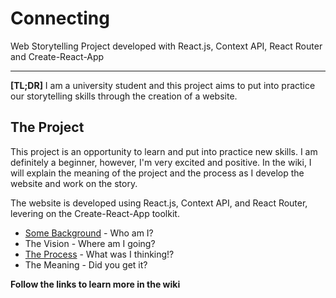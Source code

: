# Connecting
Web Storytelling Project developed with React.js, Context API, React Router and Create-React-App

---

**[TL;DR]** I am a university student and this project aims to put into practice our storytelling skills through the creation of a website.

## The Project

This project is an opportunity to learn and put into practice new skills. I am definitely a beginner, however, I'm very excited and positive. In the wiki, I will explain the meaning of the project and the process as I develop the website and work on the story.

The website is developed using React.js, Context API, and React Router, levering on the Create-React-App toolkit.

- [Some Background](https://github.com/LeonardoMussatto/Connecting/wiki/Some-Background) - Who am I?
- The Vision - Where am I going?
- [The Process](https://github.com/LeonardoMussatto/Connecting/wiki/The-Process) - What was I thinking!?
- The Meaning - Did you get it?

**Follow the links to learn more in the wiki**

